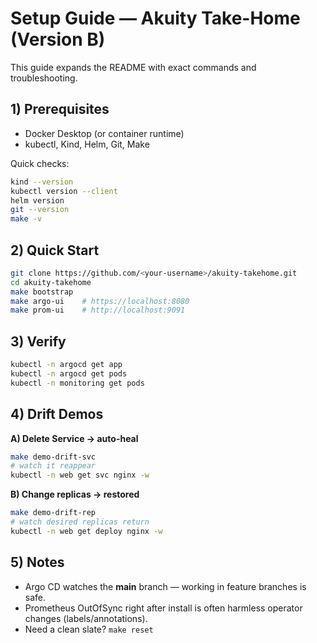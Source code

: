 # Setup Guide — Akuity Take-Home (Version B)

This guide expands the README with exact commands and troubleshooting.

## 1) Prerequisites
- Docker Desktop (or container runtime)
- kubectl, Kind, Helm, Git, Make

Quick checks:
```bash
kind --version
kubectl version --client
helm version
git --version
make -v
```
## 2) Quick Start
```bash
git clone https://github.com/<your-username>/akuity-takehome.git
cd akuity-takehome
make bootstrap
make argo-ui    # https://localhost:8080
make prom-ui    # http://localhost:9091
```
## 3) Verify
```bash
kubectl -n argocd get app
kubectl -n argocd get pods
kubectl -n monitoring get pods

```

## 4) Drift Demos

**A) Delete Service → auto-heal**
```bash
make demo-drift-svc
# watch it reappear
kubectl -n web get svc nginx -w
```

**B) Change replicas → restored**
```bash
make demo-drift-rep
# watch desired replicas return
kubectl -n web get deploy nginx -w
```

## 5) Notes
- Argo CD watches the **main** branch — working in feature branches is safe.
- Prometheus OutOfSync right after install is often harmless operator changes (labels/annotations).
- Need a clean slate? `make reset`
